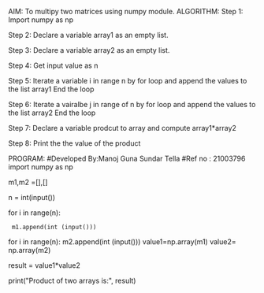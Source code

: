 AIM: To multipy two matrices using numpy module.
ALGORITHM:
Step 1:
Import numpy as np

Step 2:
Declare a variable array1 as an empty list.

Step 3:
Declare a variable array2 as an empty list.

Step 4:
Get input value as n

Step 5:
Iterate a variable i in range n by for loop and append the values to the list array1 End the loop

Step 6:
Iterate a vairalbe j in range of n by for loop and append the values to the list array2 End the loop

Step 7:
Declare a variable prodcut to array and compute array1*array2

Step 8:
Print the the value of the product

PROGRAM:
#Developed By:Manoj Guna Sundar Tella
#Ref no : 21003796
import numpy as np

m1,m2 =[],[]

n = int(input())

for i in range(n):

     m1.append(int (input()))

for i in range(n):
     m2.append(int (input()))
value1=np.array(m1)
value2= np.array(m2)

result = value1*value2


print("Product of two arrays is:", result)
